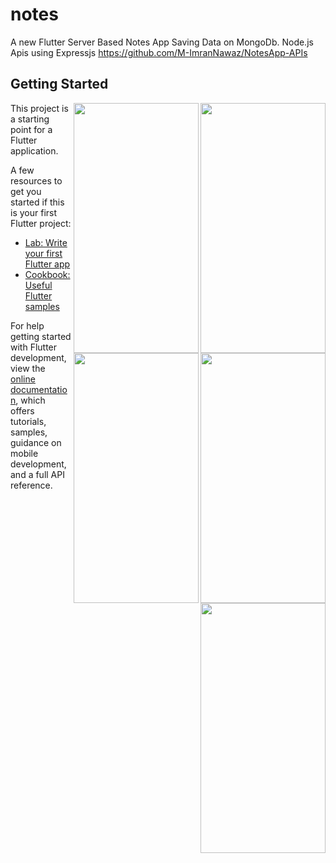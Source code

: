 # notes

A new Flutter Server Based Notes App Saving Data on MongoDb.
Node.js Apis using Expressjs https://github.com/M-ImranNawaz/NotesApp-APIs

## Getting Started


<img align="right" src="https://user-images.githubusercontent.com/59133164/180026100-97a97c0f-8e0a-4431-9876-a9eeacdba650.jpg" width="200" height="400" />
<img align="right" src="https://user-images.githubusercontent.com/59133164/180026125-d4a20d4f-53e9-402a-8d36-525369d7ee7b.jpg" width="200" height="400" />
<img align="right" src="https://user-images.githubusercontent.com/59133164/180026003-8dcccd04-3d0e-4414-b332-8df0a13be346.jpg" width="200" height="400" />

<img align="right" src="https://user-images.githubusercontent.com/59133164/180026147-b6d3b5d7-d858-4876-b9cc-b9137bcf6c12.jpg" width="200" height="400" />
<img align="right" src="https://user-images.githubusercontent.com/59133164/180026165-0a440490-5a37-4d08-b1ea-bf2497a76629.jpg" width="200" height="400" />


This project is a starting point for a Flutter application.

A few resources to get you started if this is your first Flutter project:

- [Lab: Write your first Flutter app](https://docs.flutter.dev/get-started/codelab)
- [Cookbook: Useful Flutter samples](https://docs.flutter.dev/cookbook)

For help getting started with Flutter development, view the
[online documentation](https://docs.flutter.dev/), which offers tutorials,
samples, guidance on mobile development, and a full API reference.
